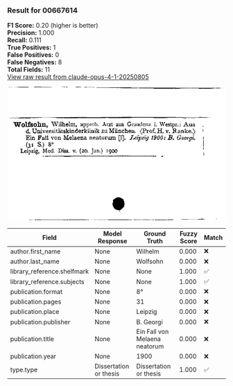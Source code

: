 ### Result for 00667614
**F1 Score:** 0.20 (higher is better)<br>**Precision:** 1.000<br>**Recall:** 0.111<br>**True Positives:** 1<br>**False Positives:** 0<br>**False Negatives:** 8<br>**Total Fields:** 11<br>[View raw result from claude-opus-4-1-20250805](https://github.com/RISE-UNIBAS/humanities_data_benchmark/blob/main/results/2025-10-01/T0146/request_T0146_00667614.json)

<img src="https://github.com/RISE-UNIBAS/humanities_data_benchmark/blob/main/benchmarks/zettelkatalog/images/00667614.jpg?raw=true" alt="00667614" width="600px">

| Field | Model Response | Ground Truth | Fuzzy Score | Match |
|-------|----------------|--------------|-------------|-------|
| author.first_name | None | Wilhelm | 0.000 | ❌ |
| author.last_name | None | Wolfsohn | 0.000 | ❌ |
| library_reference.shelfmark | None | None | 1.000 | ✅ |
| library_reference.subjects | None | None | 1.000 | ✅ |
| publication.format | None | 8° | 0.000 | ❌ |
| publication.pages | None | 31 | 0.000 | ❌ |
| publication.place | None | Leipzig | 0.000 | ❌ |
| publication.publisher | None | B. Georgi | 0.000 | ❌ |
| publication.title | None | Ein Fall von Melaena neatorum | 0.000 | ❌ |
| publication.year | None | 1900 | 0.000 | ❌ |
| type.type | Dissertation or thesis | Dissertation or thesis | 1.000 | ✅ |
